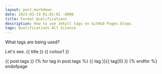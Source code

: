 ```yaml
---
layout: post_markdown
date: 2023-03-19 01:01:01 -0000
title: Formal Qualifications
description: How to use Jekyll tags on GitHub Pages blogs.
tags: Qualifications All Science
---
```



What tags are being used?

Let's see. {{ title }}  {{ colour1 }}

{{ post.tags }}
{% for tag in post.tags %} {{ tag }}{{ tag[0] }} {% endfor %}
endofpage
